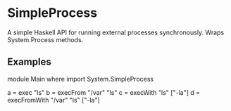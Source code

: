 SimpleProcess
=============

A simple Haskell API for running external processes synchronously. Wraps System.Process methods.

Examples
--------

module Main where
import System.SimpleProcess

a = exec "ls"
b = execFrom "/var" "ls"
c = execWith "ls" ["-la"]
d = execFromWith "/var" "ls" ["-la"]

